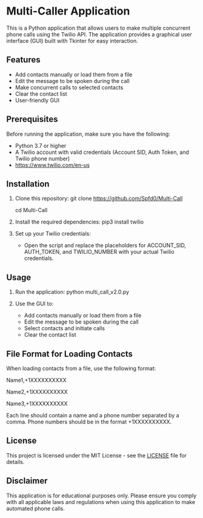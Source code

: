 # Multi-Caller Application

This is a Python application that allows users to make multiple concurrent phone calls using the Twilio API. The application provides a graphical user interface (GUI) built with Tkinter for easy interaction.

## Features

- Add contacts manually or load them from a file
- Edit the message to be spoken during the call
- Make concurrent calls to selected contacts
- Clear the contact list
- User-friendly GUI

## Prerequisites

Before running the application, make sure you have the following:

- Python 3.7 or higher
- A Twilio account with valid credentials (Account SID, Auth Token, and Twilio phone number)
- https://www.twilio.com/en-us

## Installation

1. Clone this repository:
   git clone https://github.com/Spfd0/Multi-Call
   
   cd Multi-Call

3. Install the required dependencies:
   pip3 install twilio 

4. Set up your Twilio credentials:
   - Open the script and replace the placeholders for ACCOUNT_SID, AUTH_TOKEN, and TWILIO_NUMBER with your actual Twilio credentials.

## Usage

1. Run the application:
   python multi_call_v2.0.py

2. Use the GUI to:
   - Add contacts manually or load them from a file
   - Edit the message to be spoken during the call
   - Select contacts and initiate calls
   - Clear the contact list

## File Format for Loading Contacts

When loading contacts from a file, use the following format:

Name1,+1XXXXXXXXXX

Name2,+1XXXXXXXXXX

Name3,+1XXXXXXXXXX

Each line should contain a name and a phone number separated by a comma. Phone numbers should be in the format +1XXXXXXXXXX.

## License

This project is licensed under the MIT License - see the [LICENSE](LICENSE) file for details.

## Disclaimer

This application is for educational purposes only. Please ensure you comply with all applicable laws and regulations when using this application to make automated phone calls.

